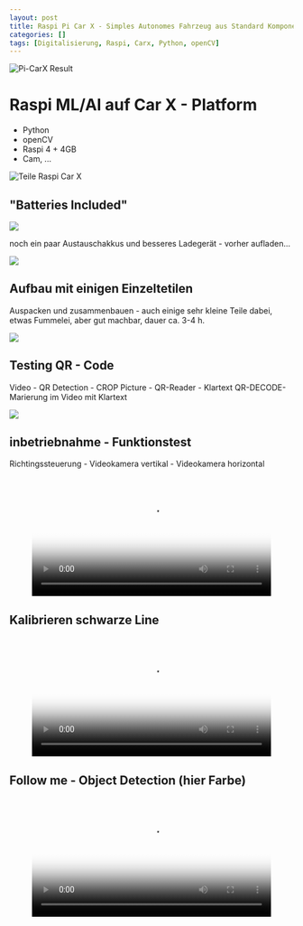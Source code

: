 ```yaml
---
layout: post
title: Raspi Pi Car X - Simples Autonomes Fahrzeug aus Standard Komponenten
categories: []
tags: [Digitalisierung, Raspi, Carx, Python, openCV]
--- 
```


![Pi-CarX Result](../pics/20240122122926.png)

# Raspi ML/AI auf Car X - Platform 

- Python 
- openCV
- Raspi 4 + 4GB 
- Cam, ...

![Teile Raspi Car X](../pics/20240122123030.png)
 
## "Batteries Included"

![](../pics/20240122121907.png)

noch ein paar Austauschakkus und besseres Ladegerät - vorher aufladen...

![](../pics/20240122121955.png)


## Aufbau mit einigen Einzeltetilen 

Auspacken und zusammenbauen - auch einige sehr kleine Teile dabei, etwas Fummelei, aber gut machbar, dauer ca. 3-4 h. 

![](../pics/20240122122318.png)

## Testing QR - Code 

Video - QR Detection - CROP Picture - QR-Reader - Klartext QR-DECODE- Marierung im Video mit Klartext 

![](../pics/20240122122118.png)



## inbetriebnahme  - Funktionstest 

Richtingssteuerung - Videokamera vertikal - Videokamera horizontal 
<!-- poster pic Video 1
![](../pics/20240122123403_startbildVideo1.png)
-->

<!-- blank line -->
<figure class="video_container">
  <video width="100%" controls="true" allowfullscreen="true" poster="/pic/20240122123403_startbildVideo1.png"> 
    <source src="/mov/20240120_150615.mp4" type="video/mp4">
  </video>
</figure>
<!-- blank line -->

## Kalibrieren schwarze Line 

<!-- poster pic Video 1
![](../pics/20240122123850_poster2.png)

-->

<!-- blank line -->
<figure class="video_container">
  <video width="100%" controls="true" allowfullscreen="true" poster="/pic/20240122123850_poster2.png"> 
    <source src="/mov/20240120_152057.mp4" type="video/mp4">
  </video>
</figure>
<!-- blank line -->

## Follow me - Object Detection (hier Farbe)
<!-- poster pic Video 1

![](../pics/20240122123803_foster3.png)
-->
<!-- blank line -->
<figure class="video_container">
  <video width="100%" controls="true" allowfullscreen="true" poster="/pic/20240122123803_foster3.png"> 
    <source src="/mov/20240120_155714.mp4" type="video/mp4">
  </video>
</figure>
<!-- blank line -->
